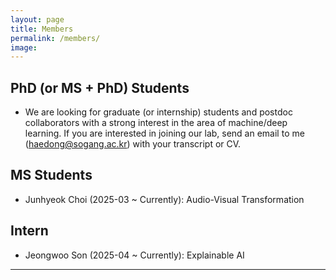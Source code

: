 ```yaml
---
layout: page
title: Members
permalink: /members/
image:
---
```


## **PhD (or MS + PhD) Students**
- We are looking for graduate (or internship) students and postdoc collaborators with a strong interest in the area of machine/deep learning. If you are interested in joining our lab, send an email to me (haedong@sogang.ac.kr) with your transcript or CV.

## **MS Students**
- Junhyeok Choi (2025-03 ~ Currently): Audio-Visual Transformation

## **Intern**
- Jeongwoo Son (2025-04 ~ Currently): Explainable AI

<!-- ## **Alumni** -->

<!-- ![]({{site.baseurl}}/images/09.jpg) -->
<!-- *Backyard* -->

<!-- ![]({{site.baseurl}}/images/09.jpg) -->
<!-- *Backyard* -->

***
